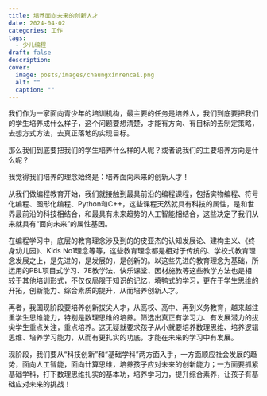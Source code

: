 ```yaml
---
title: 培养面向未来的创新人才
date: 2024-04-02
categories: 工作
tags:
  - 少儿编程
draft: false
description: 
cover:
  image: posts/images/chaungxinrencai.png
  alt: ""
  caption: ""
---
```

我们作为一家面向青少年的培训机构，最主要的任务是培养人，我们到底要把我们的学生培养成什么样子，这个问题要想清楚，才能有方向、有目标的去制定策略，去想方式方法，去真正落地的实现目标。

那么我们到底要把我们的学生培养什么样的人呢？或者说我们的主要培养方向是什么呢？

我觉得我们培养的理念始终是：培养面向未来的创新人才！

从我们做编程教育开始，我们就接触到最具前沿的编程课程，包括实物编程、符号化编程、图形化编程、Python和C++，这些课程天然就具有科技的属性，是和世界最前沿的科技相结合，和最具有未来趋势的人工智能相结合，这些决定了我们从来就具有“面向未来”的属性基因。

在编程学习中，底层的教育理念涉及到的的皮亚杰的认知发展论、建构主义、《终身幼儿园》、Kids No1理念等等，这些教育理念都是相对于传统的、学校式教育理念发展之上，是先进的，是发展的，是创新的。以这些先进的教育理念为基础，所运用的PBL项目式学习、7E教学法、快乐课堂、因材施教等这些教学方法也是相较于其他培训形式，不仅仅局限于知识的记忆，填鸭式的学习，更在于学生思维的开拓，创新能力、综合素质的提升，从而培养创新人才。

再者，我国现阶段要培养创新拔尖人才，从高校、高中、再到义务教育，越来越注重学生思维能力，特别是数理思维的培养。筛选出真正有学习力、有发展潜力的拔尖学生重点关注，重点培养。这无疑就要求孩子从小就要培养数理思维、培养逻辑思维、培养学习能力，从而有更扎实的功底，才能在未来的学习中有发展。

现阶段，我们要从“科技创新”和“基础学科”两方面入手，一方面顺应社会发展的趋势，面向人工智能，面向计算思维，培养孩子应对未来的创新能力；一方面要抓紧基础学科，打下数理思维扎实的基本功，培养学习力，提升综合素养，让孩子有基础应对未来的挑战！


